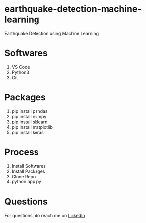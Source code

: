 # earthquake-detection-machine-learning
Earthquake Detection using Machine Learning 

# Softwares
1. VS Code
2. Python3
3. Git

# Packages
1. pip install pandas
2. pip install numpy
3. pip install sklearn
4. pip install matplotlib
5. pip install keras

# Process
1. Install Softwares
2. Install Packages
3. Clone Repo
4. python app.py

# Questions
For questions, do reach me on <a href="https://linkedin.com/in/MadhuPIoT">LinkedIn</a>
